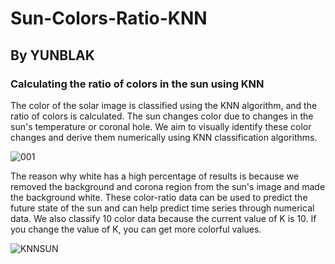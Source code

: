 # Sun-Colors-Ratio-KNN
## By YUNBLAK
### Calculating the ratio of colors in the sun using KNN

The color of the solar image is classified using the KNN algorithm, and the ratio of colors is calculated. The sun changes color due to changes in the sun's temperature or coronal hole. We aim to visually identify these color changes and derive them numerically using KNN classification algorithms.

![001](https://user-images.githubusercontent.com/87653966/126294363-1d55d248-f41b-48d4-a206-65a63a34fc08.jpg)

The reason why white has a high percentage of results is because we removed the background and corona region from the sun's image and made the background white. These color-ratio data can be used to predict the future state of the sun and can help predict time series through numerical data. We also classify 10 color data because the current value of K is 10. If you change the value of K, you can get more colorful values.

![KNNSUN](https://user-images.githubusercontent.com/87653966/126295388-d8c3df20-f8e2-4467-b823-902b127d07ee.jpg)
